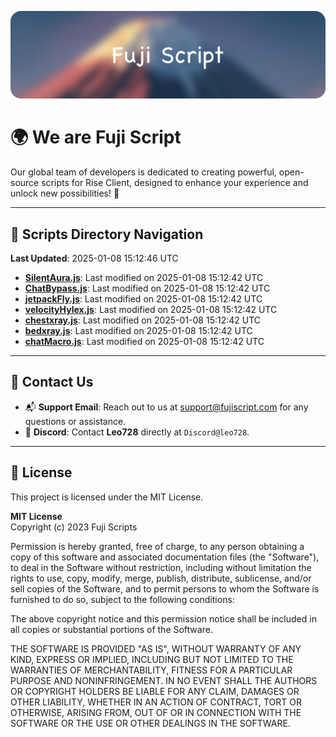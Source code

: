 ![Banner](.github/b.webp)

# 🌍 **We are Fuji Script**

Our global team of developers is dedicated to creating powerful, open-source scripts for Rise Client, designed to enhance your experience and unlock new possibilities! 🌟

---
<!-- SCRIPTS_NAVIGATION_START -->
## 📂 **Scripts Directory Navigation**

**Last Updated**: 2025-01-08 15:12:46 UTC

- **[SilentAura.js](scripts/SilentAura.js)**: Last modified on 2025-01-08 15:12:42 UTC
- **[ChatBypass.js](scripts/ChatBypass.js)**: Last modified on 2025-01-08 15:12:42 UTC
- **[jetpackFly.js](scripts/jetpackFly.js)**: Last modified on 2025-01-08 15:12:42 UTC
- **[velocityHylex.js](scripts/velocityHylex.js)**: Last modified on 2025-01-08 15:12:42 UTC
- **[chestxray.js](scripts/chestxray.js)**: Last modified on 2025-01-08 15:12:42 UTC
- **[bedxray.js](scripts/bedxray.js)**: Last modified on 2025-01-08 15:12:42 UTC
- **[chatMacro.js](scripts/chatMacro.js)**: Last modified on 2025-01-08 15:12:42 UTC

<!-- SCRIPTS_NAVIGATION_END -->

---

## 💬 **Contact Us**  
- 📬 **Support Email**: Reach out to us at [support@fujiscript.com](mailto:support@fujiscript.com) for any questions or assistance.  
- 💬 **Discord**: Contact **Leo728** directly at `Discord@leo728`.

---

## 📜 **License**

This project is licensed under the MIT License.  

**MIT License**  
Copyright (c) 2023 Fuji Scripts  

Permission is hereby granted, free of charge, to any person obtaining a copy of this software and associated documentation files (the "Software"), to deal in the Software without restriction, including without limitation the rights to use, copy, modify, merge, publish, distribute, sublicense, and/or sell copies of the Software, and to permit persons to whom the Software is furnished to do so, subject to the following conditions:  

The above copyright notice and this permission notice shall be included in all copies or substantial portions of the Software.  

THE SOFTWARE IS PROVIDED "AS IS", WITHOUT WARRANTY OF ANY KIND, EXPRESS OR IMPLIED, INCLUDING BUT NOT LIMITED TO THE WARRANTIES OF MERCHANTABILITY, FITNESS FOR A PARTICULAR PURPOSE AND NONINFRINGEMENT. IN NO EVENT SHALL THE AUTHORS OR COPYRIGHT HOLDERS BE LIABLE FOR ANY CLAIM, DAMAGES OR OTHER LIABILITY, WHETHER IN AN ACTION OF CONTRACT, TORT OR OTHERWISE, ARISING FROM, OUT OF OR IN CONNECTION WITH THE SOFTWARE OR THE USE OR OTHER DEALINGS IN THE SOFTWARE.  
